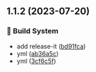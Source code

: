 

## 1.1.2 (2023-07-20)


### 👷‍ Build System 

* add release-it ([bd91fca](https://github.com/haledeng/gulp-replace-file/-/commit/bd91fca1929dd9bbfe12fb8f2deec6103b64cd3d))
* yml ([ab36a5c](https://github.com/haledeng/gulp-replace-file/-/commit/ab36a5cd91b3e967dde18759ae97ae3084dcb4bf))
* yml ([3cf6c5f](https://github.com/haledeng/gulp-replace-file/-/commit/3cf6c5f05a94eb7517237ca2e4878564bd237532))